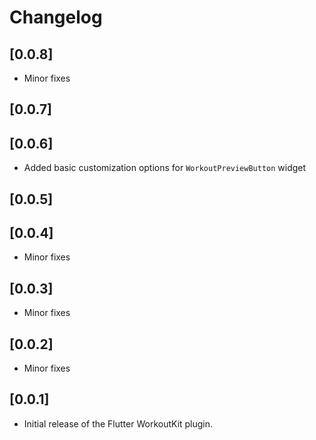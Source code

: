 # Changelog

## [0.0.8]

- Minor fixes

## [0.0.7]

## [0.0.6]

- Added basic customization options for `WorkoutPreviewButton` widget

## [0.0.5]

## [0.0.4]

- Minor fixes

## [0.0.3]

- Minor fixes

## [0.0.2]

- Minor fixes

## [0.0.1]

- Initial release of the Flutter WorkoutKit plugin.
